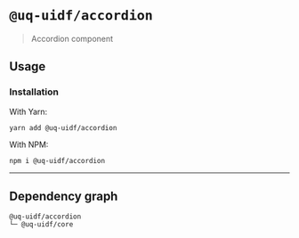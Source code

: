# `@uq-uidf/accordion`

> Accordion component

## Usage

### Installation

With Yarn:
```shell
yarn add @uq-uidf/accordion
```

With NPM:
```shell
npm i @uq-uidf/accordion
```

---

## Dependency graph

```shell
@uq-uidf/accordion
└─ @uq-uidf/core
```
